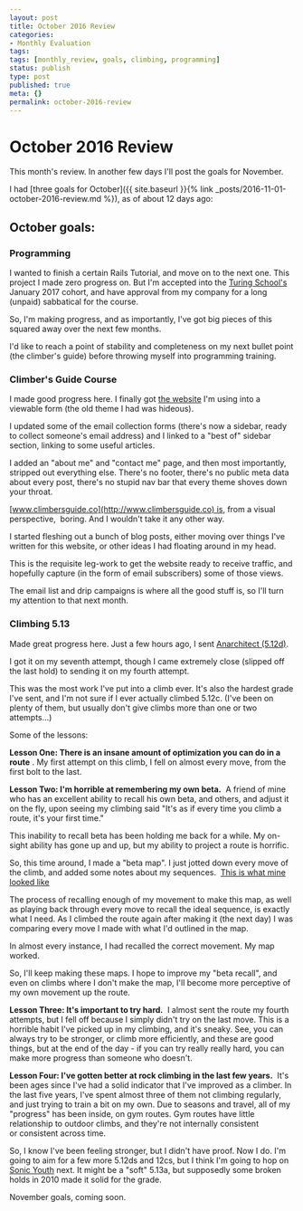 ```yaml
---
layout: post
title: October 2016 Review
categories:
- Monthly Evaluation
tags:
tags: [monthly_review, goals, climbing, programming]
status: publish
type: post
published: true
meta: {}
permalink: october-2016-review
---
```



# October 2016 Review



This month's review. In another few days I'll post the goals for November.



I had
[three goals for October]({{ site.baseurl }}{% link _posts/2016-11-01-october-2016-review.md %}), as of about 12 days ago:


## October goals:


### Programming



I wanted to finish a certain Rails Tutorial, and move on to the next one. This project I made zero progress on. But I'm accepted into the
[Turing School's](https://www.turing.io/) January 2017 cohort, and have approval from my company for a long (unpaid) sabbatical for the course.



So, I'm making progress, and as importantly, I've got big pieces of this squared away over the next few months.



I'd like to reach a point of stability and completeness on my next bullet point (the climber's guide) before throwing myself into programming training.


### Climber's Guide Course



I made good progress here. I finally got
[the website](http://climbersguide.co/) I'm using into a viewable form (the old theme I had was hideous).



I updated some of the email collection forms (there's now a sidebar, ready to collect someone's email address) and I linked to a "best of" sidebar section, linking to some useful articles.



I added an "about me" and "contact me" page, and then most importantly, 
stripped out everything else. There's no footer, there's no public meta data about every post, there's no stupid nav bar that every theme shoves down your throat.



[www.climbersguide.co](http://www.climbersguide.co) is, from a visual perspective, 
boring. And I wouldn't take it any other way.



I started fleshing out a bunch of blog posts, either moving over things I've written for
this website, or other ideas I had floating around in my head.



This is the requisite leg-work to get the website ready to receive traffic, and hopefully capture (in the form of email subscribers) some of those views.



The email list and drip campaigns is where all the good stuff is, so I'll turn my attention to that next month.


### Climbing 5.13



Made great progress here. Just a few hours ago, I sent
[Anarchitect (5.12d)](http://www.mountainproject.com/v/anarchitect/105750721).



I got it on my seventh attempt, though I came extremely close (slipped off the last hold) to sending it on my fourth attempt.



This was the most work I've put into a climb ever. It's also the hardest grade I've sent, and I'm not sure if I ever actually climbed 5.12c. (I've been on plenty of them, but usually don't give climbs more than one or two attempts...)



Some of the lessons:



**Lesson One: There is an insane amount of optimization you can do in a route**
. My first attempt on this climb, I fell on almost every move, from the first bolt to the last.



**Lesson Two: I'm horrible at remembering my own beta.**
 A friend of mine who has an
excellent ability to recall his own beta, and others, and adjust it on the fly, upon seeing my climbing said "It's as if every time you climb a route, it's your first time."



This inability to recall beta has been holding me back for a while. My on-sight ability has gone up and up, but my ability to project a route is horrific.



So, this time around, I made a "beta map". I just jotted down every move of the climb, and added some notes about my sequences. 
[This is what mine looked like](https://www.dropbox.com/s/xwqtdmshoufjnfc/Anarchitect%2012d%2010-2016%20Beta%20map.pdf?dl=0)



The process of recalling enough of my movement to make this map, as well as playing back through every move to recall the ideal sequence, is
exactly what I need. As I climbed the route again after making it (the next day) I was comparing every move I made with what I'd outlined in the map.



In almost every instance, I had recalled the correct movement. My map worked.



So, I'll keep making these maps. I hope to improve my "beta recall", and even on climbs where I don't make the map, I'll become more perceptive of my own movement up the route.



**Lesson Three: It's important to try hard.**
 I almost sent the route my fourth attempts, but I fell off because I simply didn't try on the last move. This is a horrible habit I've picked up in my climbing, and it's sneaky. See, you can always try to be stronger, or climb more efficiently, and these are good things, but at the end of the day - if you can try really
really hard, you can make more progress than someone who doesn't.



**Lesson Four: I've gotten better at rock climbing in the last few years.**
 It's been ages since I've had a solid indicator that I've improved as a climber. In the last five years, I've spent almost three of them not climbing regularly, and just trying to train a bit on my own. Due to seasons and travel, all of my "progress" has been inside, on gym routes. Gym routes have little relationship to outdoor climbs, and they're not internally consistent
or consistent across time.



So, I know I've been
feeling stronger, but I didn't have proof. Now I do. I'm going to aim for a few more 5.12ds and 12cs, but I think I'm going to hop on
[Sonic Youth](https://www.mountainproject.com/v/sonic-youth/105749158) next. It might be a "soft" 5.13a, but supposedly some broken holds in 2010 made it solid for the grade.



November goals, coming soon.
